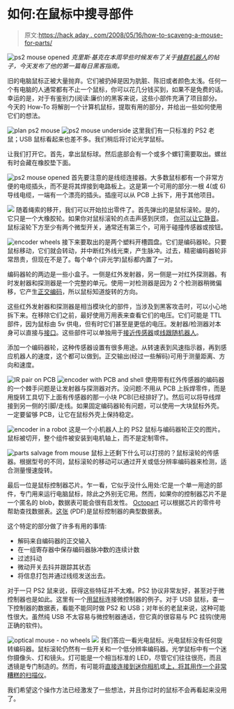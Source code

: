 # 如何:在鼠标中搜寻部件

> 原文:[https://hack aday . com/2008/05/16/how-to-scaveng-a-mouse-for-parts/](https://hackaday.com/2008/05/16/how-to-scavenge-a-mouse-for-parts/)

![ps2 mouse opened](../Images/50adbc464a49327447fb0dd56f7c9fc0.png)
*克里斯·基克在本周早些时候发布了关于[蜂群机器人](http://www.hackaday.com/2008/05/13/swarm-robotics/)的帖子，今天发布了他的第一篇每日黑客指南。*

旧的电脑鼠标正被大量抛弃。它们被扔掉是因为肮脏、陈旧或者颜色太浅。任何一个有电脑的人通常都有不止一个鼠标，你可以花几分钱买到，如果不是免费的话。幸运的是，对于有鉴别力(阅读:廉价)的黑客来说，这些小部件充满了项目部分。今天的 How-To 将解剖一个计算机鼠标，提取有用的部分，并给出一些如何使用它们的想法。

![plan ps2 mouse](../Images/e82f38f8c1332acf0574e7a60dbafd25.png) ![ps2 mouse underside](../Images/1c14d00f5c1999711d7a3336c0067030.png)
这里我们有一只标准的 PS2 老鼠；USB 鼠标看起来也差不多。我们稍后将讨论光学鼠标。

让我们打开它。首先，拿出鼠标球。然后底部会有一个或多个螺钉需要取出。螺丝有时会藏在橡胶垫下面。

![ps2 mouse opened](../Images/50adbc464a49327447fb0dd56f7c9fc0.png)
首先要注意的是线缆连接器。大多数鼠标都有一个非常方便的电缆插头，而不是将其焊接到电路板上。这是第一个可用的部分:一根 4(或 6)导线电缆，一端有一个漂亮的插头。插座可以从 PCB 上拆下，用于其他项目。

![](../Images/644b6cdec730161a9dbc0e0d6beab56d.png)
随着绳索的移开，我们可以开始拉出零件了。首先弹出的是鼠标滚轮。是的，它只是一个大橡胶轮。如果你对鼠标滚轮的点击声感到厌烦， [你可以让它静音](http://www.hackaday.com/2007/12/04/silence-your-mouse-no-clicky/)。鼠标滚轮下方至少有两个微型开关，通常还有第三个，可用于碰撞传感器或按钮。

![encoder wheels](../Images/9d7d6f5364b93e632374140824808e6d.png)
接下来要取出的是两个塑料开槽圆盘。它们是编码器轮。只要鼠标移动，它们就会转动，并中断红外线光束，产生脉冲。过去，精密编码器轮非常昂贵，但现在不是了。每个单个(非光学)鼠标都内置了一对。

编码器轮的两边是一些小盒子。一侧是红外发射器，另一侧是一对红外探测器。有时发射器和探测器是一个完整的单元。使用一对检测器是因为 2 个检测器稍微偏移，它产生[正交编码](http://en.wikipedia.org/wiki/Rotary_encoder#Incremental_rotary_encoder)，所以鼠标知道旋转的方向。

这些红外发射器和探测器是相当模块化的部件，当涉及到黑客攻击时，可以小心地拆下来。在移除它们之前，最好使用万用表来查看它们的电压。它们可能是 TTL 部件，因为鼠标由 5v 供电，但有时它们甚至是更低的电压。发射器/检测器对本身可以直接与[接口](http://www.societyofrobots.com/schematics_infraredemitdet.shtml)。这些部件可以单独用于[接近传感器](http://www.ikalogic.com/ir_prox_sensors.php)或[线跟随机器人](http://www.kmitl.ac.th/~kswichit/ROBOT/Robo5.html)。

添加一个编码器轮，这种传感器设置有很多用途。从转速表到风速指示器，再到感应机器人的速度，这个都可以做到。正交输出(经过一些解码)可用于测量距离、方向和速度。

![IR pair on PCB](../Images/943a0415eab79f590e59179bcfc25817.png) ![encoder with PCB and shell](../Images/bc49249b786dbbd6bf00b0b29fc4cfda.png)
使用带有红外传感器的编码器的一个棘手问题是让发射器与探测器对齐。没问题:不用从 PCB 上拆焊零件，而是用旋转工具切下上面有传感器的那一小块 PCB(已经排好了)。然后可以将导线焊接到另一侧的引脚/走线。如果固定编码器轮有问题，可以使用一大块鼠标外壳。一定要留够 PCB，让它在鼠标外壳上保持稳定。

![encoder in a robot](../Images/8a3933cdc502800c7818dea8fb2245f8.png)
这是一个小机器人上的 PS2 鼠标与编码器轮正交的图片。鼠标被切开，整个组件被安装到电机轴上，而不是定制零件。

![parts salvage from mouse](../Images/bd71bcfccc98095c23dfe24ea8b096ec.png)
鼠标上还剩下什么可以打捞的？鼠标滚轮的传感器。根据型号的不同，鼠标滚轮的移动可以通过开关或低分辨率编码器来检测，适合测量慢速旋转。

最后一位是鼠标控制器芯片。乍一看，它似乎没什么用处:它是一个单一用途的部件，专门用来运行电脑鼠标，除此之外别无它用。然而，如果你的控制器芯片不是一个匿名的 blob，数据表可能会很有启发性。 [Octopart](http://octopart.com/) 可以根据芯片的零件号帮助查找数据表。[这张](http://www.digchip.com/datasheets/download_datasheet.php?id=297606&part-number=EM84510F) (PDF)是鼠标控制器的典型数据表。

这个特定的部分做了许多有用的事情:

*   解码来自编码器的正交输入
*   在一组寄存器中保存编码器脉冲数的连续计数
*   过滤抖动
*   微动开关去抖并跟踪其状态
*   将信息打包并通过线缆发送出去。

对于一只 PS2 鼠来说，获得这些特征并不太难。PS2 协议非常友好，甚至对于微控制器也是如此。这里有一个[用鼠标](http://www.arduino.cc/playground/ComponentLib/Ps2mouse)连接微控制器的例子。对于 USB 鼠标，查一下控制器的数据表，看能不能同时做 PS2 和 USB；对年长的老鼠来说，这种可能性很大。虽然纯 USB 不太容易与微控制器通话，但它真的很容易与 PC 挂钩(使用正确的软件)。

![optical mouse - no wheels](../Images/afbe5792c037d9aead60bf3e922d9989.png) ![](../Images/c47fc273c1561057f8cebb32fd324d4b.png)
我们答应一看光电鼠标。光电鼠标没有任何旋转编码器。鼠标滚轮仍然有一些开关和一个低分辨率编码器。光学鼠标中有一个迷你摄像头、灯和镜头。灯可能是一个相当标准的 LED，尽管它们往往很亮，而且透镜是专门制造的。然而，有可能将[直接连接到迷你相机](http://www.martijnthe.nl/optimouse/arduino-optical-mouse.html)或[上，将其用作一个非常糟糕的扫描仪](http://spritesmods.com/?art=mouseeye)。

我们希望这个操作方法已经激发了一些想法，并且你过时的鼠标不会再看起来没用了。